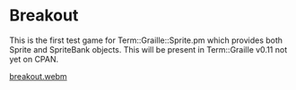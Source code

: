 # Breakout

This is the first test game for Term::Graille::Sprite.pm which provides both Sprite and SpriteBank objects.  This will be present in Term::Graille v0.11 not yet on CPAN.


[breakout.webm](https://user-images.githubusercontent.com/34284663/211404936-fb79f676-a505-413e-bad0-d1ac28c7f7d3.webm)
